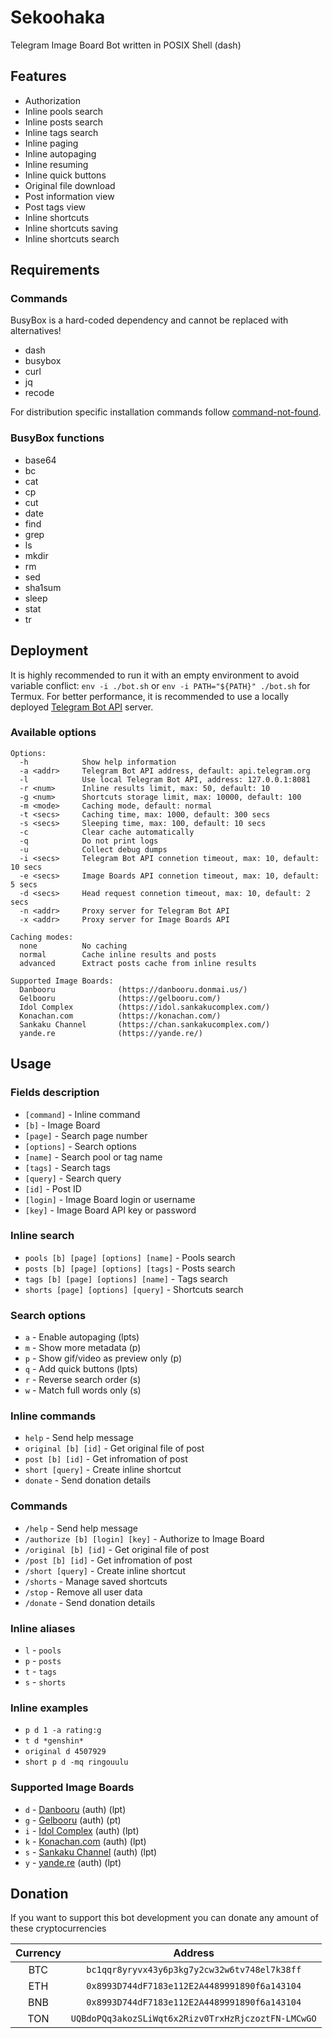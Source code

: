 # Sekoohaka

Telegram Image Board Bot written in POSIX Shell (dash)

## Features

* Authorization
* Inline pools search
* Inline posts search
* Inline tags search
* Inline paging
* Inline autopaging
* Inline resuming
* Inline quick buttons
* Original file download
* Post information view
* Post tags view
* Inline shortcuts
* Inline shortcuts saving
* Inline shortcuts search

## Requirements

### Commands

BusyBox is a hard-coded dependency and cannot be replaced with alternatives!

* dash
* busybox
* curl
* jq
* recode

For distribution specific installation commands follow [command-not-found](https://command-not-found.com/).

### BusyBox functions

* base64
* bc
* cat
* cp
* cut
* date
* find
* grep
* ls
* mkdir
* rm
* sed
* sha1sum
* sleep
* stat
* tr

## Deployment

It is highly recommended to run it with an empty environment to avoid variable conflict: `env -i ./bot.sh` or `env -i PATH="${PATH}" ./bot.sh` for Termux.
For better performance, it is recommended to use a locally deployed [Telegram Bot API](https://github.com/tdlib/telegram-bot-api) server.

### Available options

```
Options:
  -h            Show help information
  -a <addr>     Telegram Bot API address, default: api.telegram.org
  -l            Use local Telegram Bot API, address: 127.0.0.1:8081
  -r <num>      Inline results limit, max: 50, default: 10
  -g <num>      Shortcuts storage limit, max: 10000, default: 100
  -m <mode>     Caching mode, default: normal
  -t <secs>     Caching time, max: 1000, default: 300 secs
  -s <secs>     Sleeping time, max: 100, default: 10 secs
  -c            Clear cache automatically
  -q            Do not print logs
  -u            Collect debug dumps
  -i <secs>     Telegram Bot API connetion timeout, max: 10, default: 10 secs
  -e <secs>     Image Boards API connetion timeout, max: 10, default: 5 secs
  -d <secs>     Head request connetion timeout, max: 10, default: 2 secs
  -n <addr>     Proxy server for Telegram Bot API
  -x <addr>     Proxy server for Image Boards API

Caching modes:
  none          No caching
  normal        Cache inline results and posts
  advanced      Extract posts cache from inline results

Supported Image Boards:
  Danbooru              (https://danbooru.donmai.us/)
  Gelbooru              (https://gelbooru.com/)
  Idol Complex          (https://idol.sankakucomplex.com/)
  Konachan.com          (https://konachan.com/)
  Sankaku Channel       (https://chan.sankakucomplex.com/)
  yande.re              (https://yande.re/)
```

## Usage

### Fields description

* `[command]` - Inline command
* `[b]` - Image Board
* `[page]` - Search page number
* `[options]` - Search options
* `[name]` - Search pool or tag name
* `[tags]` - Search tags
* `[query]` - Search query
* `[id]` - Post ID
* `[login]` - Image Board login or username
* `[key]` - Image Board API key or password

### Inline search

* `pools [b] [page] [options] [name]` - Pools search
* `posts [b] [page] [options] [tags]` - Posts search
* `tags [b] [page] [options] [name]` - Tags search
* `shorts [page] [options] [query]` - Shortcuts search

### Search options

* `a` - Enable autopaging (lpts)
* `m` - Show more metadata (p)
* `p` - Show gif/video as preview only (p)
* `q` - Add quick buttons (lpts)
* `r` - Reverse search order (s)
* `w` - Match full words only (s)

### Inline commands

* `help` - Send help message
* `original [b] [id]` - Get original file of post
* `post [b] [id]` - Get infromation of post
* `short [query]` - Create inline shortcut
* `donate` - Send donation details

### Commands

* `/help` - Send help message
* `/authorize [b] [login] [key]` - Authorize to Image Board
* `/original [b] [id]` - Get original file of post
* `/post [b] [id]` - Get infromation of post
* `/short [query]` - Create inline shortcut
* `/shorts` - Manage saved shortcuts
* `/stop` - Remove all user data
* `/donate` - Send donation details

### Inline aliases

* `l` - `pools`
* `p` - `posts`
* `t` - `tags`
* `s` - `shorts`

### Inline examples

* `p d 1 -a rating:g`
* `t d *genshin*`
* `original d 4507929`
* `short p d -mq ringouulu`

### Supported Image Boards

* `d` - [Danbooru](https://danbooru.donmai.us/) (auth) (lpt)
* `g` - [Gelbooru](https://gelbooru.com/) (auth) (pt)
* `i` - [Idol Complex](https://idol.sankakucomplex.com/) (auth) (lpt)
* `k` - [Konachan.com](https://konachan.com/) (auth) (lpt)
* `s` - [Sankaku Channel](https://chan.sankakucomplex.com/) (auth) (lpt)
* `y` - [yande.re](https://yande.re/) (auth) (lpt)

## Donation

If you want to support this bot development you can donate any amount of these cryptocurrencies

| Currency | Address |
| :---: | :---: |
| BTC | `bc1qqr8yryvx43y6p3kg7y2cw32w6tv748el7k38ff` |
| ETH | `0x8993D744dF7183e112E2A4489991890f6a143104` |
| BNB | `0x8993D744dF7183e112E2A4489991890f6a143104` |
| TON | `UQBdoPQq3akozSLiWqt6x2Rizv0TrxHzRjczoztFN-LMCwGO` |
